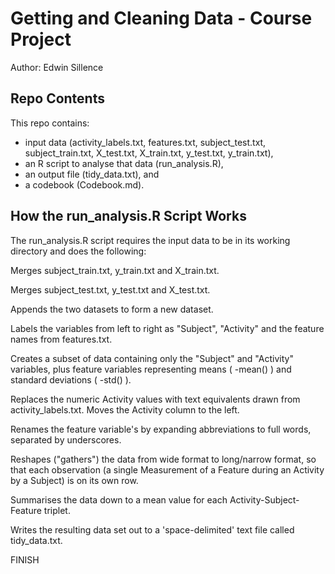 # Getting and Cleaning Data - Course Project

Author: Edwin Sillence

## Repo Contents

This repo contains:
* input data (activity_labels.txt, features.txt, subject_test.txt, subject_train.txt, X_test.txt, X_train.txt, y_test.txt, y_train.txt),
* an R script to analyse that data (run_analysis.R),
* an output file (tidy_data.txt), and
* a codebook (Codebook.md).

## How the run_analysis.R Script Works

The run_analysis.R script requires the input data to be in its working directory and does the following:

Merges subject_train.txt, y_train.txt and X_train.txt.

Merges subject_test.txt, y_test.txt and X_test.txt.

Appends the two datasets to form a new dataset.

Labels the variables from left to right as "Subject", "Activity" and the feature names from features.txt.

Creates a subset of data containing only the "Subject" and "Activity" variables, plus feature variables representing means ( -mean() ) and standard deviations ( -std() ).

Replaces the numeric Activity values with text equivalents drawn from activity_labels.txt. Moves the Activity column to the left.

Renames the feature variable's by expanding abbreviations to full words, separated by underscores.

Reshapes ("gathers") the data from wide format to long/narrow format, so that each observation (a single Measurement of a Feature during an Activity by a Subject) is on its own row.

Summarises the data down to a mean value for each Activity-Subject-Feature triplet.

Writes the resulting data set out to a 'space-delimited' text file called tidy_data.txt.

FINISH


